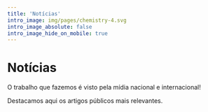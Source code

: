 ```yaml
---
title: 'Notícias'
intro_image: img/pages/chemistry-4.svg
intro_image_absolute: false
intro_image_hide_on_mobile: true
---
```


# Notícias

O trabalho que fazemos é visto pela mídia nacional e internacional! 

Destacamos aqui os artigos públicos mais relevantes.
